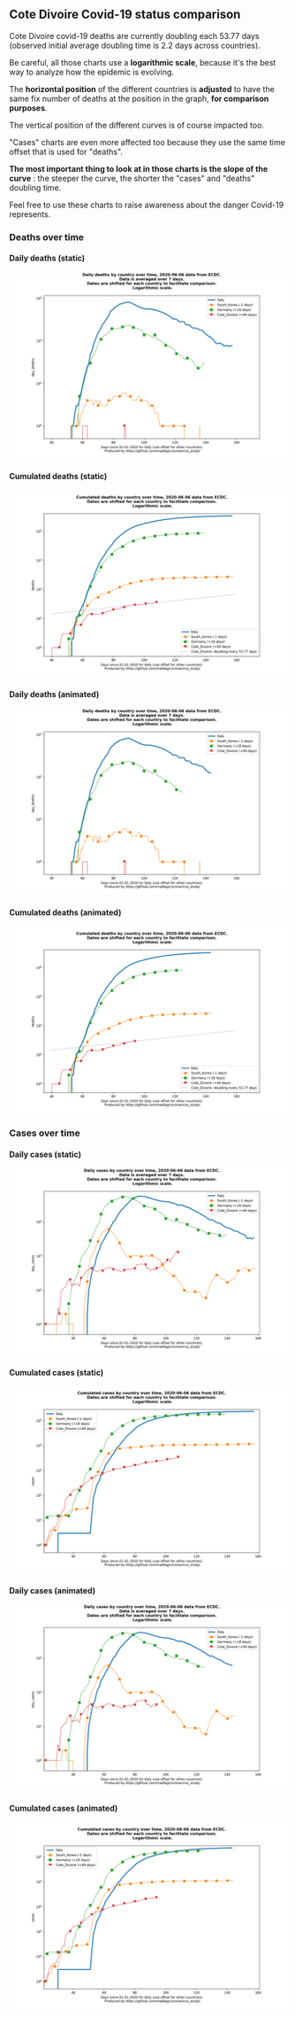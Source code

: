 ## Cote Divoire Covid-19 status comparison 

Cote Divoire covid-19 deaths are currently doubling each 53.77 days (observed initial average doubling time is 2.2 days across countries).



Be careful, all those charts use a **logarithmic scale**, because it's the best way to analyze how the epidemic is evolving.
 
The **horizontal position** of the different countries is **adjusted** to have the same fix number of deaths at the position in the graph, **for comparison purposes**.

The vertical position of the different curves is of course impacted too.

"Cases" charts are even more affected too because they use the same time offset that is used for "deaths".

**The most important thing to look at in those charts is the slope of the curve** : the steeper the curve, the shorter the "cases" and "deaths" doubling time.

Feel free to use these charts to raise awareness about the danger Covid-19 represents. 


 
### Deaths over time
 
#### Daily deaths (static)
![Cote Divoire covid-19 daily deaths static chart](https://raw.githubusercontent.com/madlag/coronavirus_study/master/notebooks/graphs/2020-06-06/countries/Cote_Divoire/2020-06-06_Cote_Divoire_day_deaths.png "Cote Divoire covid-19 day_deaths static chart")   
 
#### Cumulated deaths (static)
![Cote Divoire covid-19 cumulated deaths static chart](https://raw.githubusercontent.com/madlag/coronavirus_study/master/notebooks/graphs/2020-06-06/countries/Cote_Divoire/2020-06-06_Cote_Divoire_deaths.png "Cote Divoire covid-19 deaths static chart")   
 
#### Daily deaths (animated)
![Cote Divoire covid-19 daily deaths animated chart](https://raw.githubusercontent.com/madlag/coronavirus_study/master/notebooks/graphs/2020-06-06/countries/Cote_Divoire/2020-06-06_Cote_Divoire_day_deaths.gif "Cote Divoire covid-19 day_deaths animated chart")   
 
#### Cumulated deaths (animated)
![Cote Divoire covid-19 cumulated deaths animated chart](https://raw.githubusercontent.com/madlag/coronavirus_study/master/notebooks/graphs/2020-06-06/countries/Cote_Divoire/2020-06-06_Cote_Divoire_deaths.gif "Cote Divoire covid-19 deaths animated chart")   

 
### Cases over time
 
#### Daily cases (static)
![Cote Divoire covid-19 daily cases static chart](https://raw.githubusercontent.com/madlag/coronavirus_study/master/notebooks/graphs/2020-06-06/countries/Cote_Divoire/2020-06-06_Cote_Divoire_day_cases.png "Cote Divoire covid-19 day_cases static chart")   
 
#### Cumulated cases (static)
![Cote Divoire covid-19 cumulated cases static chart](https://raw.githubusercontent.com/madlag/coronavirus_study/master/notebooks/graphs/2020-06-06/countries/Cote_Divoire/2020-06-06_Cote_Divoire_cases.png "Cote Divoire covid-19 cases static chart")   
 
#### Daily cases (animated)
![Cote Divoire covid-19 daily cases animated chart](https://raw.githubusercontent.com/madlag/coronavirus_study/master/notebooks/graphs/2020-06-06/countries/Cote_Divoire/2020-06-06_Cote_Divoire_day_cases.gif "Cote Divoire covid-19 day_cases animated chart")   
 
#### Cumulated cases (animated)
![Cote Divoire covid-19 cumulated cases animated chart](https://raw.githubusercontent.com/madlag/coronavirus_study/master/notebooks/graphs/2020-06-06/countries/Cote_Divoire/2020-06-06_Cote_Divoire_cases.gif "Cote Divoire covid-19 cases animated chart")   

